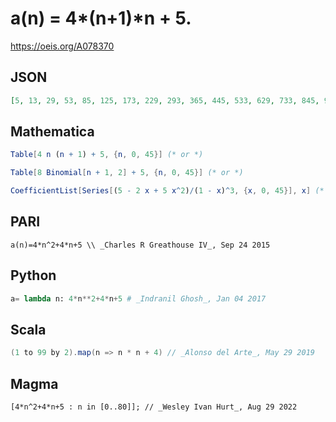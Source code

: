# a\(n\) \= 4\*\(n\+1\)\*n \+ 5\.
https://oeis.org/A078370
## JSON
```JSON
[5, 13, 29, 53, 85, 125, 173, 229, 293, 365, 445, 533, 629, 733, 845, 965, 1093, 1229, 1373, 1525, 1685, 1853, 2029, 2213, 2405, 2605, 2813, 3029, 3253, 3485, 3725, 3973, 4229, 4493, 4765, 5045, 5333, 5629, 5933, 6245, 6565, 6893, 7229, 7573, 7925, 8285]
```
## Mathematica
```Mathematica
Table[4 n (n + 1) + 5, {n, 0, 45}] (* or *)
```
```Mathematica
Table[8 Binomial[n + 1, 2] + 5, {n, 0, 45}] (* or *)
```
```Mathematica
CoefficientList[Series[(5 - 2 x + 5 x^2)/(1 - x)^3, {x, 0, 45}], x] (* _Michael De Vlieger_, Jan 04 2017 *)
```
## PARI
```PARI
a(n)=4*n^2+4*n+5 \\ _Charles R Greathouse IV_, Sep 24 2015
```
## Python
```Python
a= lambda n: 4*n**2+4*n+5 # _Indranil Ghosh_, Jan 04 2017
```
## Scala
```Scala
(1 to 99 by 2).map(n => n * n + 4) // _Alonso del Arte_, May 29 2019
```
## Magma
```Magma
[4*n^2+4*n+5 : n in [0..80]]; // _Wesley Ivan Hurt_, Aug 29 2022
```
